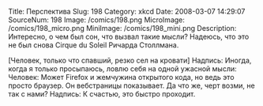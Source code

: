 Title: Перспектива 
Slug: 198 
Category: xkcd 
Date: 2008-03-07 14:29:07 
SourceNum: 198 
Image: /comics/198.png 
MicroImage: /comics/198_micro.png 
MiniImage: /comics/198_mini.png 
Description: Интересно, о чем был сон, что вызвал такие мысли? Надеюсь, что это не был снова Cirque du Soleil Ричарда Столлмана. 

[Человек, только что спавший, резко сел на кровати]
Надпись: Иногда, когда я только просыпаюсь, ловлю себя на одной ужасной мысли:
Человек: Может Firefox и жемчужина открытого кода, но ведь это просто браузер. Он вебстраницы показывает. Да что же, черт возми, не так с нами?
Надпись: К счастью, это быстро проходит.